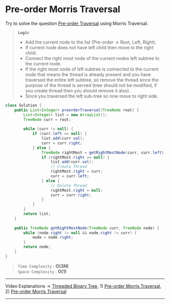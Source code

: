 # Pre-order Morris Traversal
Try to solve the question [Pre-order Traversal](https://leetcode.com/problems/binary-tree-preorder-traversal/submissions/) using Morris Traversal.     
> **`Logic`**          
> * Add the current node to the list (Pre-order -> Root, Left, Right).
> * If current node does not have left child then move to the right child.
> * Connect the right most node of the current nodes left subtree to the current node.
> * If the right most node of left subtree is connected to the current node that means the thread is already present and you have traversed the entire left subtree, 
> so remove the thread since the purpose of the thread is served (tree should not be modified, if you create thread then you should remove it also).
> * Since you traversed the left sub-tree so now move to right side.
```java
class Solution {
    public List<Integer> preorderTraversal(TreeNode root) {
        List<Integer> list = new ArrayList();
        TreeNode curr = root;
        
        while (curr != null) {
            if (curr.left == null) {
                list.add(curr.val);
                curr = curr.right;
            } else {
                TreeNode rightMost = getRightMostNode(curr, curr.left);
                if (rightMost.right == null) {
                    list.add(curr.val);
                    // Create Thread
                    rightMost.right = curr;
                    curr = curr.left;
                } else {
                    // Delete Thread
                    rightMost.right = null;
                    curr = curr.right;
                }
            }
        }
        return list;
    }
    
    public TreeNode getRightMostNode(TreeNode curr, TreeNode node) {
        while (node.right != null && node.right != curr) {
            node = node.right;
        } 
        return node;
    }
}      
```
> `Time Complexity` : **O(3N)**    
> `Space Complexity` : **O(1)**    
---
Video Explanations -> [Threaded Binary Tree](https://www.youtube.com/watch?v=viegWtuH0uI&list=WL&index=9), 
                      1) [Pre-order Morris Traversal](https://www.youtube.com/watch?v=8rwHi5CXwqY&list=WL&index=9), 
                      2) [Pre-order Morris Traversal](https://www.youtube.com/watch?v=80Zug6D1_r4&list=PLgUwDviBIf0q8Hkd7bK2Bpryj2xVJk8Vk&index=38)
<hr>
